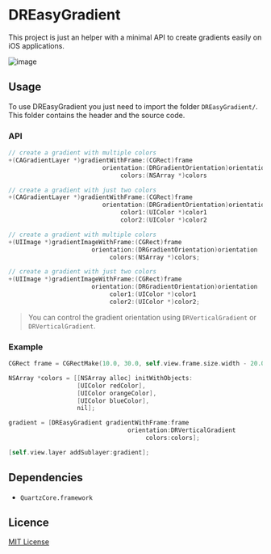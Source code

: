 DREasyGradient
==============
This project is just an helper with a minimal API to create gradients easily on iOS applications.

![image](https://raw.github.com/dmcrodrigues/DREasyGradient/master/DREasyGradient-Demo/screenshot.png)

## Usage
To use DREasyGradient you just need to import the folder `DREasyGradient/`. This folder contains the header and the source code.

### API
```Objective-C
// create a gradient with multiple colors
+(CAGradientLayer *)gradientWithFrame:(CGRect)frame
                          orientation:(DRGradientOrientation)orientation
                               colors:(NSArray *)colors

// create a gradient with just two colors
+(CAGradientLayer *)gradientWithFrame:(CGRect)frame
                          orientation:(DRGradientOrientation)orientation
                               color1:(UIColor *)color1
                               color2:(UIColor *)color2

// create a gradient with multiple colors
+(UIImage *)gradientImageWithFrame:(CGRect)frame
                       orientation:(DRGradientOrientation)orientation
                            colors:(NSArray *)colors;

// create a gradient with just two colors
+(UIImage *)gradientImageWithFrame:(CGRect)frame
                       orientation:(DRGradientOrientation)orientation
                            color1:(UIColor *)color1
                            color2:(UIColor *)color2;
```
> You can control the gradient orientation using `DRVerticalGradient` or `DRVerticalGradient`.

### Example
```Objective-C
CGRect frame = CGRectMake(10.0, 30.0, self.view.frame.size.width - 20.0, 50.0);

NSArray *colors = [[NSArray alloc] initWithObjects:
                   [UIColor redColor],
                   [UIColor orangeColor],
                   [UIColor blueColor],
                   nil];

gradient = [DREasyGradient gradientWithFrame:frame
                                 orientation:DRVerticalGradient
                                      colors:colors];

[self.view.layer addSublayer:gradient];
```

## Dependencies

- `QuartzCore.framework`

## Licence
[MIT License](http://en.wikipedia.org/wiki/MIT_License)